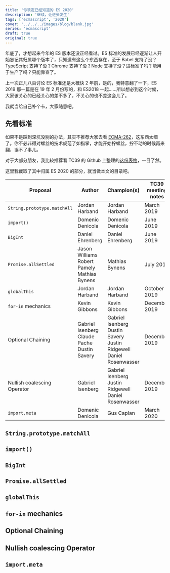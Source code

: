 ```yaml
---
title: '你铁定已经知道的 ES 2020'
description: '继续，让进步发生'
tags: ['ecmascript', '2020']
cover: '../../../images/blog/blank.jpg'
series: 'ecmascript'
draft: true
original: true
---
```


年底了，才想起来今年的 ES 版本还没正经看过。ES 标准的发展已经逐渐让人开始忘记其归属哪个版本了，只知道有这么个东西存在，至于 Babel 支持了没？TypeScript 支持了没？Chrome 支持了没？Node 支持了没？进标准了吗？能用于生产了吗？只能靠查了。

上一次正儿八百讨论 ES 标准还是大概快 2 年前，是的，我特意翻了一下，ES 2019 那一篇是在 19 年 2 月份写的，和 ES2018 一起……所以想必到这个时候，大家该关心的已经关心的差不多了，不关心的也不差这会儿了。

我就当给自己补个卡，大家随意吧。

## 先看标准

如果不是踩到深坑没别的办法，其实不推荐大家去看 [ECMA-262](https://tc39.es/ecma262/)，这东西太细了。你不必非得对螺丝的技术规范了如指掌，才能开始拧螺丝，拧不动的时候再来翻，误不了事儿。

对于大部分朋友，我比较推荐看 TC39 的 Github 上整理的[这份表格](https://github.com/tc39/proposals/blob/master/finished-proposals.md)，一目了然。

这里我截取了其中归属 ES 2020 的部分，就当做本文的目录吧。

| Proposal                         | Author                                                 | Champion(s)                                                                       | TC39 meeting notes | Expected Publication Year |
| -------------------------------- | ------------------------------------------------------ | --------------------------------------------------------------------------------- | ------------------ | ------------------------- |
| `String.prototype.matchAll`      | Jordan Harband                                         | Jordan Harband                                                                    | March 2019         | 2020                      |
| `import()`                       | Domenic Denicola                                       | Domenic Denicola                                                                  | June 2019          | 2020                      |
| `BigInt`                         | Daniel Ehrenberg                                       | Daniel Ehrenberg                                                                  | June 2019          | 2020                      |
| `Promise.allSettled`             | Jason Williams<br />Robert Pamely<br />Mathias Bynens  | Mathias Bynens                                                                    | July 2019          | 2020                      |
| `globalThis`                     | Jordan Harband                                         | Jordan Harband                                                                    | October 2019       | 2020                      |
| `for-in` mechanics               | Kevin Gibbons                                          | Kevin Gibbons                                                                     | December 2019      | 2020                      |
| Optional Chaining                | Gabriel Isenberg<br />Claude Pache<br />Dustin Savery  | Gabriel Isenberg<br />Dustin Savery<br />Justin Ridgewell<br />Daniel Rosenwasser | December 2019      | 2020                      |
| Nullish coalescing Operator      | Gabriel Isenberg                                       | Gabriel Isenberg<br />Justin Ridgewell<br />Daniel Rosenwasser                    | December 2019      | 2020                      |
| `import.meta`                    | Domenic Denicola                                       | Gus Caplan                                                                        | March 2020         | 2020                      |

## `String.prototype.matchAll`

## `import()`

## `BigInt`

## `Promise.allSettled`

## `globalThis`

## `for-in` mechanics

## Optional Chaining

## Nullish coalescing Operator

## `import.meta`

